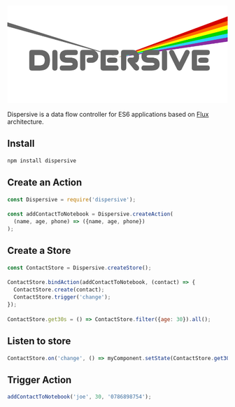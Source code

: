 ![Dispersive](https://raw.githubusercontent.com/dawee/dispersive-logo/master/dispersive-white-bg.png)


Dispersive is a data flow controller for ES6 applications based on [Flux](https://github.com/facebook/flux) architecture.


## Install

```sh
npm install dispersive
```

## Create an Action

```js
const Dispersive = require('dispersive');

const addContactToNotebook = Dispersive.createAction(
  (name, age, phone) => ({name, age, phone})
);
```

## Create a Store

```js
const ContactStore = Dispersive.createStore();

ContactStore.bindAction(addContactToNotebook, (contact) => {
  ContactStore.create(contact);
  ContactStore.trigger('change');
});

ContactStore.get30s = () => ContactStore.filter({age: 30}).all();
```

## Listen to store

```js
ContactStore.on('change', () => myComponent.setState(ContactStore.get30s()));
```

## Trigger Action

```js
addContactToNotebook('joe', 30, '0786898754');
```

